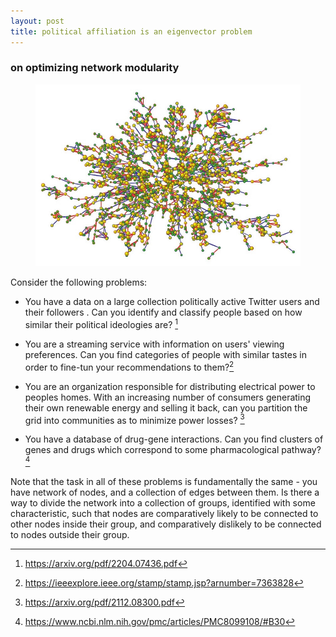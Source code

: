 ```yaml
---
layout: post
title: political affiliation is an eigenvector problem
---
```

### on optimizing network modularity

<p align="center">
<figure>
<img src="/images/largenetwork.webp" alt="isolated"/>
    <figcaption></figcaption>
</figure>
</p>

Consider the following problems:

* You have a data on a large collection politically active Twitter users and their followers . Can you identify and classify people based on how similar their political ideologies are? [^1]

* You are a streaming service with information on users' viewing 
preferences. Can you find categories of people with similar tastes in order to 
fine-tun your recommendations to them?[^2]



* You are an organization responsible for distributing electrical power 
to peoples homes. With an increasing number of consumers 
generating their own renewable energy and selling it back, 
can you  partition the grid into communities as to minimize power losses? [^3]

* You have a database of drug-gene interactions. Can you 
find clusters of genes and drugs which correspond to some 
pharmacological pathway?[^4]




Note that the task in all of these problems 
is fundamentally the same - you have network of nodes, 
and a collection of edges
between them. Is there a way to divide the network into a 
collection of groups, identified with some characteristic, such that nodes are comparatively likely 
to be connected to other nodes inside their group, 
and comparatively dislikely 
to be connected to  nodes outside their group.


[^1]:https://arxiv.org/pdf/2204.07436.pdf
[^2]:https://ieeexplore.ieee.org/stamp/stamp.jsp?arnumber=7363828
[^3]:https://arxiv.org/pdf/2112.08300.pdf
[^4]:https://www.ncbi.nlm.nih.gov/pmc/articles/PMC8099108/#B30